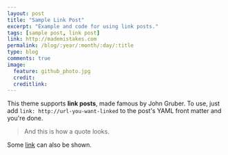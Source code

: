 ```yaml
---
layout: post
title: "Sample Link Post"
excerpt: "Example and code for using link posts."
tags: [sample post, link post]
link: http://mademistakes.com
permalink: /blog/:year/:month/:day/:title
type: blog
comments: true
image:
  feature: github_photo.jpg
  credit:
  creditlink:
---
```


This theme supports **link posts**, made famous by John Gruber. To use, just add `link: http://url-you-want-linked` to the post's YAML front matter and you're done.

> And this is how a quote looks.

Some [link](http://www.mademistakes.com) can also be shown.
